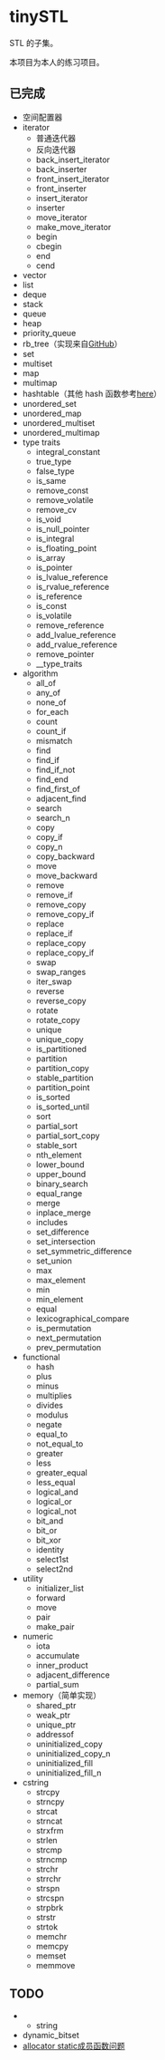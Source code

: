 # tinySTL

STL 的子集。

本项目为本人的练习项目。

## 已完成

- 空间配置器
- iterator
    - 普通迭代器
    - 反向迭代器
    - back_insert_iterator
    - back_inserter
    - front_insert_iterator
    - front_inserter
    - insert_iterator
    - inserter
    - move_iterator
    - make_move_iterator
    - begin
    - cbegin
    - end
    - cend
- vector
- list
- deque
- stack
- queue
- heap
- priority_queue
- rb_tree（实现来自[GitHub](https://github.com/liuyunbin/tiny-STL/blob/1dd6633ccd25f2a58465a0d528fb6c1bbfe9c412/src/stl_rb_tree.h)）
- set
- multiset
- map
- multimap
- hashtable（其他 hash 函数参考[here](https://zh.cppreference.com/w/cpp/utility/hash)）
- unordered_set
- unordered_map
- unordered_multiset
- unordered_multimap
- type traits
    - integral_constant
    - true_type
    - false_type
    - is_same
    - remove_const
    - remove_volatile
    - remove_cv
    - is_void
    - is_null_pointer
    - is_integral
    - is_floating_point
    - is_array
    - is_pointer
    - is_lvalue_reference
    - is_rvalue_reference
    - is_reference
    - is_const
    - is_volatile
    - remove_reference
    - add_lvalue_reference
    - add_rvalue_reference
    - remove_pointer
    - __type_traits
- algorithm
    - all_of
    - any_of
    - none_of
    - for_each
    - count
    - count_if
    - mismatch
    - find
    - find_if
    - find_if_not
    - find_end
    - find_first_of
    - adjacent_find
    - search
    - search_n
    - copy
    - copy_if
    - copy_n
    - copy_backward
    - move
    - move_backward
    - remove
    - remove_if
    - remove_copy
    - remove_copy_if
    - replace
    - replace_if
    - replace_copy
    - replace_copy_if
    - swap
    - swap_ranges
    - iter_swap
    - reverse
    - reverse_copy
    - rotate
    - rotate_copy
    - unique
    - unique_copy
    - is_partitioned
    - partition
    - partition_copy
    - stable_partition
    - partition_point
    - is_sorted
    - is_sorted_until
    - sort
    - partial_sort
    - partial_sort_copy
    - stable_sort
    - nth_element
    - lower_bound
    - upper_bound
    - binary_search
    - equal_range
    - merge
    - inplace_merge
    - includes
    - set_difference
    - set_intersection
    - set_symmetric_difference
    - set_union
    - max
    - max_element
    - min
    - min_element
    - equal
    - lexicographical_compare
    - is_permutation
    - next_permutation
    - prev_permutation
- functional
    - hash
    - plus
    - minus
    - multiplies
    - divides
    - modulus
    - negate
    - equal_to
    - not_equal_to
    - greater
    - less
    - greater_equal
    - less_equal
    - logical_and
    - logical_or
    - logical_not
    - bit_and
    - bit_or
    - bit_xor
    - identity
    - select1st
    - select2nd
- utility
    - initializer_list
    - forward
    - move
    - pair
    - make_pair
- numeric
    - iota
    - accumulate
    - inner_product
    - adjacent_difference
    - partial_sum
- memory（简单实现）
    - shared_ptr
    - weak_ptr
    - unique_ptr
    - addressof
    - uninitialized_copy
    - uninitialized_copy_n
    - uninitialized_fill
    - uninitialized_fill_n
- cstring    
    - strcpy
    - strncpy
    - strcat
    - strncat
    - strxfrm
    - strlen
    - strcmp
    - strncmp
    - strchr
    - strrchr
    - strspn
    - strcspn
    - strpbrk
    - strstr
    - strtok
    - memchr
    - memcpy
    - memset
    - memmove

## TODO

- - string
- dynamic_bitset
- [allocator static成员函数问题](https://www.zhihu.com/question/53085291/answer/133516400)
